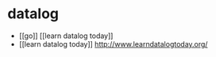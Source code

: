# datalog

- [[go]] [[learn datalog today]]
- [[learn datalog today]] http://www.learndatalogtoday.org/

